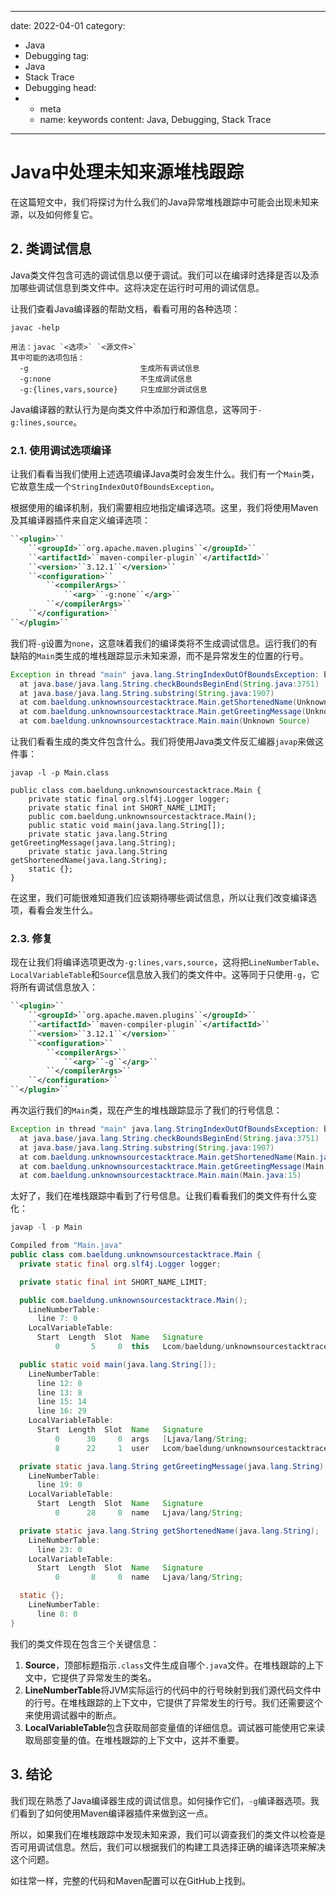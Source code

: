 ---
date: 2022-04-01
category:
  - Java
  - Debugging
tag:
  - Java
  - Stack Trace
  - Debugging
head:
  - - meta
    - name: keywords
      content: Java, Debugging, Stack Trace
------
# Java中处理未知来源堆栈跟踪

在这篇短文中，我们将探讨为什么我们的Java异常堆栈跟踪中可能会出现未知来源，以及如何修复它。

## 2. 类调试信息

Java类文件包含可选的调试信息以便于调试。我们可以在编译时选择是否以及添加哪些调试信息到类文件中。这将决定在运行时可用的调试信息。

让我们查看Java编译器的帮助文档，看看可用的各种选项：

```
javac -help

用法：javac `<选项>` `<源文件>`
其中可能的选项包括：
  -g                         生成所有调试信息
  -g:none                    不生成调试信息
  -g:{lines,vars,source}     只生成部分调试信息
```

Java编译器的默认行为是向类文件中添加行和源信息，这等同于`-g:lines,source`。

### 2.1. 使用调试选项编译

让我们看看当我们使用上述选项编译Java类时会发生什么。我们有一个`Main`类，它故意生成一个`StringIndexOutOfBoundsException`。

根据使用的编译机制，我们需要相应地指定编译选项。这里，我们将使用Maven及其编译器插件来自定义编译选项：

```xml
``<plugin>``
    ``<groupId>``org.apache.maven.plugins``</groupId>``
    ``<artifactId>``maven-compiler-plugin``</artifactId>``
    ``<version>``3.12.1``</version>``
    ``<configuration>``
        ``<compilerArgs>``
            ``<arg>``-g:none``</arg>``
        ``</compilerArgs>``
    ``</configuration>``
``</plugin>``
```

我们将`-g`设置为`none`，这意味着我们的编译类将不生成调试信息。运行我们的有缺陷的`Main`类生成的堆栈跟踪显示未知来源，而不是异常发生的位置的行号。

```java
Exception in thread "main" java.lang.StringIndexOutOfBoundsException: begin 0, end 10, length 5
  at java.base/java.lang.String.checkBoundsBeginEnd(String.java:3751)
  at java.base/java.lang.String.substring(String.java:1907)
  at com.baeldung.unknownsourcestacktrace.Main.getShortenedName(Unknown Source)
  at com.baeldung.unknownsourcestacktrace.Main.getGreetingMessage(Unknown Source)
  at com.baeldung.unknownsourcestacktrace.Main.main(Unknown Source)
```

让我们看看生成的类文件包含什么。我们将使用Java类文件反汇编器`javap`来做这件事：

```shell
javap -l -p Main.class

public class com.baeldung.unknownsourcestacktrace.Main {
    private static final org.slf4j.Logger logger;
    private static final int SHORT_NAME_LIMIT;
    public com.baeldung.unknownsourcestacktrace.Main();
    public static void main(java.lang.String[]);
    private static java.lang.String getGreetingMessage(java.lang.String);
    private static java.lang.String getShortenedName(java.lang.String);
    static {};
}
```

在这里，我们可能很难知道我们应该期待哪些调试信息，所以让我们改变编译选项，看看会发生什么。

### 2.3. 修复

现在让我们将编译选项更改为`-g:lines,vars,source`，这将把`LineNumberTable`、`LocalVariableTable`和`Source`信息放入我们的类文件中。这等同于只使用`-g`，它将所有调试信息放入：

```xml
``<plugin>``
    ``<groupId>``org.apache.maven.plugins``</groupId>``
    ``<artifactId>``maven-compiler-plugin``</artifactId>``
    ``<version>``3.12.1``</version>``
    ``<configuration>``
        ``<compilerArgs>``
            ``<arg>``-g``</arg>``
        ``</compilerArgs>``
    ``</configuration>``
``</plugin>``
```

再次运行我们的`Main`类，现在产生的堆栈跟踪显示了我们的行号信息：

```java
Exception in thread "main" java.lang.StringIndexOutOfBoundsException: begin 0, end 10, length 5
  at java.base/java.lang.String.checkBoundsBeginEnd(String.java:3751)
  at java.base/java.lang.String.substring(String.java:1907)
  at com.baeldung.unknownsourcestacktrace.Main.getShortenedName(Main.java:23)
  at com.baeldung.unknownsourcestacktrace.Main.getGreetingMessage(Main.java:19)
  at com.baeldung.unknownsourcestacktrace.Main.main(Main.java:15)
```

太好了，我们在堆栈跟踪中看到了行号信息。让我们看看我们的类文件有什么变化：

```java
javap -l -p Main

Compiled from "Main.java"
public class com.baeldung.unknownsourcestacktrace.Main {
  private static final org.slf4j.Logger logger;

  private static final int SHORT_NAME_LIMIT;

  public com.baeldung.unknownsourcestacktrace.Main();
    LineNumberTable:
      line 7: 0
    LocalVariableTable:
      Start  Length  Slot  Name   Signature
          0       5     0  this   Lcom/baeldung/unknownsourcestacktrace/Main;

  public static void main(java.lang.String[]);
    LineNumberTable:
      line 12: 0
      line 13: 8
      line 15: 14
      line 16: 29
    LocalVariableTable:
      Start  Length  Slot  Name   Signature
          0      30     0  args   [Ljava/lang/String;
          8      22     1  user   Lcom/baeldung/unknownsourcestacktrace/dto/User;

  private static java.lang.String getGreetingMessage(java.lang.String);
    LineNumberTable:
      line 19: 0
    LocalVariableTable:
      Start  Length  Slot  Name   Signature
          0      28     0  name   Ljava/lang/String;

  private static java.lang.String getShortenedName(java.lang.String);
    LineNumberTable:
      line 23: 0
    LocalVariableTable:
      Start  Length  Slot  Name   Signature
          0       8     0  name   Ljava/lang/String;

  static {};
    LineNumberTable:
      line 8: 0
}
```

我们的类文件现在包含三个关键信息：

1. **Source**，顶部标题指示`.class`文件生成自哪个`.java`文件。在堆栈跟踪的上下文中，它提供了异常发生的类名。
2. **LineNumberTable**将JVM实际运行的代码中的行号映射到我们源代码文件中的行号。在堆栈跟踪的上下文中，它提供了异常发生的行号。我们还需要这个来使用调试器中的断点。
3. **LocalVariableTable**包含获取局部变量值的详细信息。调试器可能使用它来读取局部变量的值。在堆栈跟踪的上下文中，这并不重要。

## 3. 结论

我们现在熟悉了Java编译器生成的调试信息。如何操作它们，`-g`编译器选项。我们看到了如何使用Maven编译器插件来做到这一点。

所以，如果我们在堆栈跟踪中发现未知来源，我们可以调查我们的类文件以检查是否可用调试信息。然后，我们可以根据我们的构建工具选择正确的编译选项来解决这个问题。

如往常一样，完整的代码和Maven配置可以在GitHub上找到。